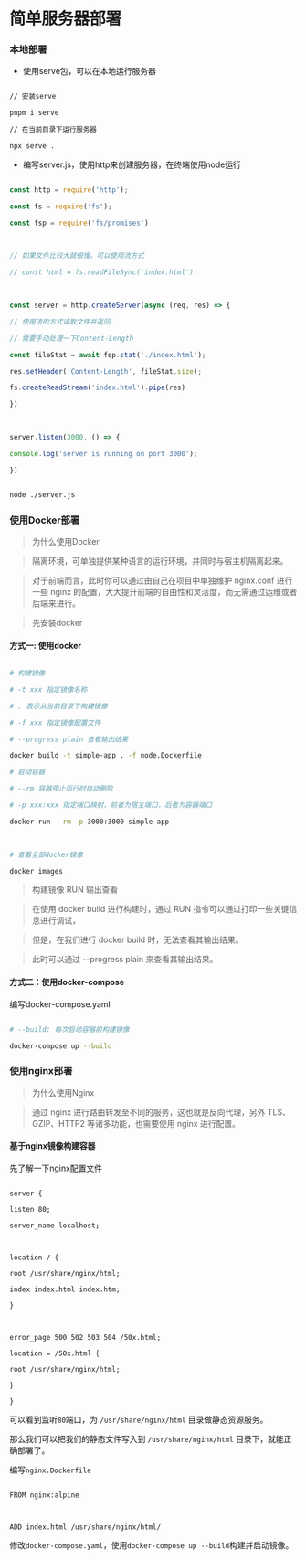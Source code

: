 # 简单服务器部署

### 本地部署

- 使用serve包，可以在本地运行服务器

```bash

// 安装serve

pnpm i serve

// 在当前目录下运行服务器

npx serve .

```

- 编写server.js，使用http来创建服务器，在终端使用node运行

  

```js

const http = require('http');

const fs = require('fs');

const fsp = require('fs/promises')

  

// 如果文件比较大就很慢，可以使用流方式

// const html = fs.readFileSync('index.html');

  

const server = http.createServer(async (req, res) => {

// 使用流的方式读取文件并返回

// 需要手动处理一下Content-Length

const fileStat = await fsp.stat('./index.html');

res.setHeader('Content-Length', fileStat.size);

fs.createReadStream('index.html').pipe(res)

})

  

server.listen(3000, () => {

console.log('server is running on port 3000');

})

```

  

```bash

node ./server.js

```

  

### 使用Docker部署

  

> 为什么使用Docker

> 隔离环境，可单独提供某种语言的运行环境，并同时与宿主机隔离起来。

> 对于前端而言，此时你可以通过由自己在项目中单独维护 nginx.conf 进行一些 nginx 的配置，大大提升前端的自由性和灵活度，而无需通过运维或者后端来进行。

  

> 先安装docker

  

#### 方式一: 使用docker

  

```bash

# 构建镜像

# -t xxx 指定镜像名称

# . 表示从当前目录下构建镜像

# -f xxx 指定镜像配置文件

# --progress plain 查看输出结果

docker build -t simple-app . -f node.Dockerfile

# 启动容器

# --rm 容器停止运行时自动删除

# -p xxx:xxx 指定端口映射，前者为宿主端口，后者为容器端口

docker run --rm -p 3000:3000 simple-app

  

# 查看全部docker镜像

docker images

```

  

> 构建镜像 RUN 输出查看

> 在使用 docker build 进行构建时，通过 RUN 指令可以通过打印一些关键信息进行调试，

> 但是，在我们进行 docker build 时，无法查看其输出结果。

> 此时可以通过 --progress plain 来查看其输出结果。

  

#### 方式二：使用docker-compose

  

编写docker-compose.yaml

  

```bash

# --build: 每次启动容器前构建镜像

docker-compose up --build

```

  

### 使用nginx部署

  

> 为什么使用Nginx

> 通过 nginx 进行路由转发至不同的服务，这也就是反向代理，另外 TLS、GZIP、HTTP2 等诸多功能，也需要使用 nginx 进行配置。

  

#### 基于nginx镜像构建容器

  

先了解一下nginx配置文件

  

```

server {

listen 80;

server_name localhost;

  

location / {

root /usr/share/nginx/html;

index index.html index.htm;

}

  

error_page 500 502 503 504 /50x.html;

location = /50x.html {

root /usr/share/nginx/html;

}

}

```

  

可以看到监听`80`端口，为 `/usr/share/nginx/html` 目录做静态资源服务。

  

那么我们可以把我们的静态文件写入到 `/usr/share/nginx/html` 目录下，就能正确部署了。

  

编写`nginx.Dockerfile`

  

```

FROM nginx:alpine

  

ADD index.html /usr/share/nginx/html/

```

  

修改`docker-compose.yaml`，使用`docker-compose up --build`构建并启动镜像。